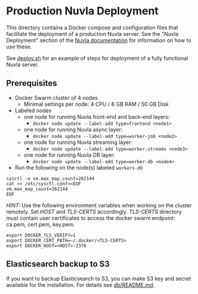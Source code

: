 Production Nuvla Deployment
===========================

This directory contains a Docker compose and configuration files that
facilitate the deployment of a production Nuvla server. See the "Nuvla
Deployment" section of the [Nuvla
documentation](https://docs.nuvla.io/dave) for information on how
to use these.

See [deploy.sh](deploy.sh) for an example of steps for deployment of a
fully functional Nuvla server.

## Prerequisites

* Docker Swarm cluster of 4 nodes.
    * Minimal settings per node: 4 CPU / 8 GB RAM / 50 GB Disk
* Labeled nodes
    * one node for running Nuvla front-end and back-end layers:
        * `docker node update --label-add type=frontend <node1>`
    * one node for running Nuvla async layer:
        * `docker node update --label-add type=worker-job <node2>`
    * one node for running Nuvla streaming layer:
        * `docker node update --label-add type=worker-streams <node3>`
    * one node for running Nuvla DB layer:
        * `docker node update --label-add type=worker-db <node4>`
* Run the following on the node(s) labeled `workers-db`

```
sysctl -w vm.max_map_count=262144
cat >> /etc/sysctl.conf<<EOF
vm.max_map_count=262144
EOF
```

*HINT:* Use the following environment variables when working on the
cluster remotely. Set _HOST_ and _TLS-CERTS_ accordingly. _TLS-CERTS_
directory must contain user certificates to access the docker swarm
endpoint: ca.pem, cert.pem, key.pem.

```
export DOCKER_TLS_VERIFY=1
export DOCKER_CERT_PATH=~/.docker/<TLS-CERTS>
export DOCKER_HOST=<HOST>:2376
```

## Elasticsearch backup to S3

If you want to backup Elasticsearch to S3, you can make S3 key and
secret available for the installation. For details see
[db/README.md](db/README.md).